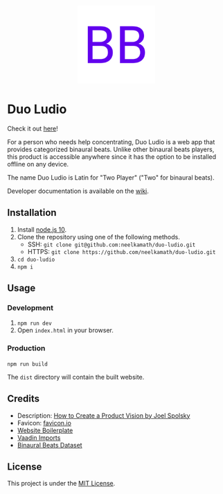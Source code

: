 <p align="center"><img alt="Favicon" src="src/favicon.png"></p>

# Duo Ludio

Check it out [here](https://duo-ludio.netlify.com/)!

For a person who needs help concentrating, Duo Ludio is a web app that provides categorized binaural beats. Unlike other binaural beats players, this product is accessible anywhere since it has the option to be installed offline on any device.

The name Duo Ludio is Latin for "Two Player" ("Two" for binaural beats).

Developer documentation is available on the [wiki](https://github.com/neelkamath/duo-ludio/wiki).

## Installation

1. Install [node.js 10](https://nodejs.org/en/download/).
1. Clone the repository using one of the following methods.
    - SSH: `git clone git@github.com:neelkamath/duo-ludio.git`
    - HTTPS: `git clone https://github.com/neelkamath/duo-ludio.git`
1. `cd duo-ludio`
1. `npm i`

## Usage

### Development

1. `npm run dev`
1. Open `index.html` in your browser.

### Production

`npm run build`

The `dist` directory will contain the built website.

## Credits

- Description: [How to Create a Product Vision by Joel Spolsky](https://www.joelonsoftware.com/2002/05/09/product-vision/)
- Favicon: [favicon.io](https://favicon.io/favicon-generator/)
- [Website Boilerplate](https://github.com/neelkamath/website-boilerplate)
- [Vaadin Imports](https://github.com/neelkamath/vaadin-imports)
- [Binaural Beats Dataset](https://github.com/neelkamath/binaural-beats-dataset)

## License

This project is under the [MIT License](LICENSE).
